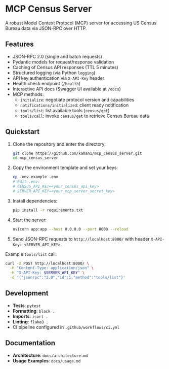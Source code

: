 # MCP Census Server

A robust Model Context Protocol (MCP) server for accessing US Census Bureau data via JSON-RPC over HTTP.

## Features

- JSON-RPC 2.0 (single and batch requests)
- Pydantic models for request/response validation
- Caching of Census API responses (TTL 5 minutes)
- Structured logging (via Python `logging`)
- API key authentication via `X-API-Key` header
- Health check endpoint (`/health`)
- Interactive API docs (Swagger UI available at `/docs`)
- MCP methods:
  - `initialize`: negotiate protocol version and capabilities
  - `notifications/initialized`: client ready notification
  - `tools/list`: list available tools (`census/get`)
  - `tools/call`: invoke `census/get` to retrieve Census Bureau data

## Quickstart

1. Clone the repository and enter the directory:
   ```bash
   git clone https://github.com/kaman1/mcp_census_server.git
   cd mcp_census_server
   ```
2. Copy the environment template and set your keys:
   ```bash
   cp .env.example .env
   # Edit .env:
   # CENSUS_API_KEY=<your_census_api_key>
   # SERVER_API_KEY=<your_mcp_server_secret_key>
   ```
3. Install dependencies:
   ```bash
   pip install -r requirements.txt
   ```
4. Start the server:
   ```bash
   uvicorn app:app --host 0.0.0.0 --port 8000 --reload
   ```
5. Send JSON-RPC requests to `http://localhost:8000/` with header `X-API-Key: <SERVER_API_KEY>`.

Example `tools/list` call:
```bash
curl -X POST http://localhost:8000/ \
  -H "Content-Type: application/json" \
  -H "X-API-Key: $SERVER_API_KEY" \
  -d '{"jsonrpc":"2.0","id":1,"method":"tools/list"}'
```

## Development

- **Tests**: `pytest`
- **Formatting**: `black .`
- **Imports**: `isort .`
- **Linting**: `flake8 .`
- CI pipeline configured in `.github/workflows/ci.yml`

## Documentation

- **Architecture**: `docs/architecture.md`
- **Usage Examples**: `docs/usage.md`